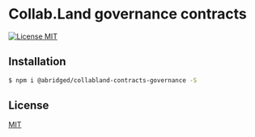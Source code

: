 # Collab.Land governance contracts

[![License MIT][license-image]][license-url]

## Installation

```bash
$ npm i @abridged/collabland-contracts-governance -S
```

## License

[MIT][license-url]

[license-image]: https://img.shields.io/badge/License-MIT-yellow.svg
[license-url]: https://github.com/abridged/collabland-contracts/blob/master/LICENSE
